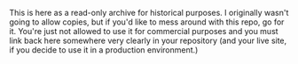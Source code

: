 This is here as a read-only archive for historical purposes. I originally wasn't going to allow copies, but if you'd like to mess around with this repo, go for it. You're just not allowed to use it for commercial purposes and you must link back here somewhere very clearly in your repository (and your live site, if you decide to use it in a production environment.)
